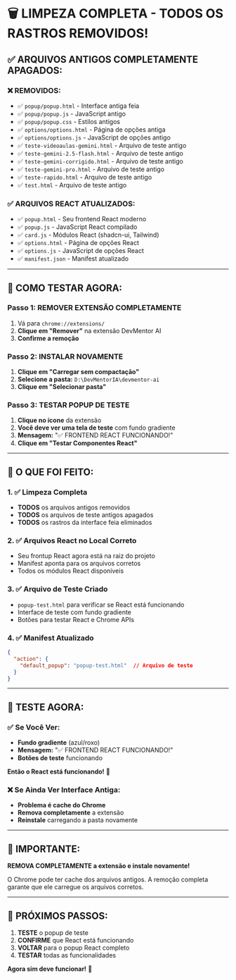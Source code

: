 # 🗑️ LIMPEZA COMPLETA - TODOS OS RASTROS REMOVIDOS!

## ✅ **ARQUIVOS ANTIGOS COMPLETAMENTE APAGADOS:**

### **❌ REMOVIDOS:**
- ✅ `popup/popup.html` - Interface antiga feia
- ✅ `popup/popup.js` - JavaScript antigo
- ✅ `popup/popup.css` - Estilos antigos
- ✅ `options/options.html` - Página de opções antiga
- ✅ `options/options.js` - JavaScript de opções antigo
- ✅ `teste-videoaulas-gemini.html` - Arquivo de teste antigo
- ✅ `teste-gemini-2.5-flash.html` - Arquivo de teste antigo
- ✅ `teste-gemini-corrigido.html` - Arquivo de teste antigo
- ✅ `teste-gemini-pro.html` - Arquivo de teste antigo
- ✅ `teste-rapido.html` - Arquivo de teste antigo
- ✅ `test.html` - Arquivo de teste antigo

### **✅ ARQUIVOS REACT ATUALIZADOS:**
- ✅ `popup.html` - Seu frontend React moderno
- ✅ `popup.js` - JavaScript React compilado
- ✅ `card.js` - Módulos React (shadcn-ui, Tailwind)
- ✅ `options.html` - Página de opções React
- ✅ `options.js` - JavaScript de opções React
- ✅ `manifest.json` - Manifest atualizado

---

## 🚀 **COMO TESTAR AGORA:**

### **Passo 1: REMOVER EXTENSÃO COMPLETAMENTE**
1. Vá para `chrome://extensions/`
2. **Clique em "Remover"** na extensão DevMentor AI
3. **Confirme a remoção**

### **Passo 2: INSTALAR NOVAMENTE**
1. **Clique em "Carregar sem compactação"**
2. **Selecione a pasta:** `D:\DevMentorIA\devmentor-ai`
3. **Clique em "Selecionar pasta"**

### **Passo 3: TESTAR POPUP DE TESTE**
1. **Clique no ícone** da extensão
2. **Você deve ver uma tela de teste** com fundo gradiente
3. **Mensagem:** "✅ FRONTEND REACT FUNCIONANDO!"
4. **Clique em "Testar Componentes React"**

---

## 🎯 **O QUE FOI FEITO:**

### **1. ✅ Limpeza Completa**
- **TODOS** os arquivos antigos removidos
- **TODOS** os arquivos de teste antigos apagados
- **TODOS** os rastros da interface feia eliminados

### **2. ✅ Arquivos React no Local Correto**
- Seu frontup React agora está na raiz do projeto
- Manifest aponta para os arquivos corretos
- Todos os módulos React disponíveis

### **3. ✅ Arquivo de Teste Criado**
- `popup-test.html` para verificar se React está funcionando
- Interface de teste com fundo gradiente
- Botões para testar React e Chrome APIs

### **4. ✅ Manifest Atualizado**
```json
{
  "action": {
    "default_popup": "popup-test.html"  // Arquivo de teste
  }
}
```

---

## 🎉 **TESTE AGORA:**

### **✅ Se Você Ver:**
- **Fundo gradiente** (azul/roxo)
- **Mensagem:** "✅ FRONTEND REACT FUNCIONANDO!"
- **Botões de teste** funcionando

**Então o React está funcionando!** 🚀

### **❌ Se Ainda Ver Interface Antiga:**
- **Problema é cache do Chrome**
- **Remova completamente** a extensão
- **Reinstale** carregando a pasta novamente

---

## 🚨 **IMPORTANTE:**

**REMOVA COMPLETAMENTE a extensão e instale novamente!**

O Chrome pode ter cache dos arquivos antigos. A remoção completa garante que ele carregue os arquivos corretos.

---

## 🎯 **PRÓXIMOS PASSOS:**

1. **TESTE** o popup de teste
2. **CONFIRME** que React está funcionando
3. **VOLTAR** para o popup React completo
4. **TESTAR** todas as funcionalidades

**Agora sim deve funcionar!** 🚀













